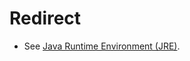 # Redirect
- See [Java Runtime Environment (JRE)](/Tech-Ref/Software-Development/Java/JRE-\(Java-Runtime-Environment\)).
